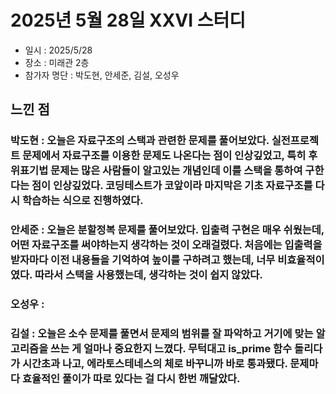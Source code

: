 # 2025년 5월 28일 XXVI 스터디

- 일시 : 2025/5/28
- 장소 : 미래관 2층
- 참가자 명단 : 박도현, 안세준, 김설, 오성우

## 느낀 점

### 박도현 : 오늘은 자료구조의 스택과 관련한 문제를 풀어보았다. 실전프로젝트 문제에서 자료구조를 이용한 문제도 나온다는 점이 인상깊었고, 특히 후위표기법 문제는 많은 사람들이 알고있는 개념인데 이를 스택을 통하여 구한다는 점이 인상깊었다. 코딩테스트가 코앞이라 마지막은 기초 자료구조를 다시 학습하는 식으로 진행하였다.

### 안세준 : 오늘은 분할정복 문제를 풀어보았다. 입출력 구현은 매우 쉬웠는데, 어떤 자료구조를 써야하는지 생각하는 것이 오래걸렸다. 처음에는 입출력을 받자마다 이전 내용들을 기억하여 높이를 구하려고 했는데, 너무 비효율적이였다. 따라서 스택을 사용했는데, 생각하는 것이 쉽지 않았다.

### 오성우 : 

### 김설 : 오늘은 소수 문제를 풀면서 문제의 범위를 잘 파악하고 거기에 맞는 알고리즘을 쓰는 게 얼마나 중요한지 느꼈다. 무턱대고 is_prime 함수 돌리다가 시간초과 나고, 에라토스테네스의 체로 바꾸니까 바로 통과됐다. 문제마다 효율적인 풀이가 따로 있다는 걸 다시 한번 깨달았다.

